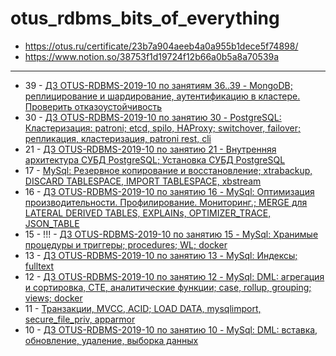 # otus_rdbms_bits_of_everything

- https://otus.ru/certificate/23b7a904aeeb4a0a955b1dece5f74898/
- https://www.notion.so/38753f1d19724f12b66a0b5a8a70539a

----

- 39 - [ДЗ OTUS-RDBMS-2019-10 по занятиям 36..39 - MongoDB; реплицирование и шардирование, аутентификацию в кластере. Проверить отказоустойчивость](./tree/master/w39)
- 30 - [ДЗ OTUS-RDBMS-2019-10 по занятию 30 - PostgreSQL: Кластеризация: patroni; etcd, spilo, HAProxy; switchover, failover; репликация, кластеризация, patroni rest, cli](./tree/master/w30)
- 21 - [ДЗ OTUS-RDBMS-2019-10 по занятию 21 - Внутренняя архитектура СУБД PostgreSQL; Установка СУБД PostgreSQL](./tree/master/w21)
- 17 - [MySql: Резервное копирование и восстановление; xtrabackup, DISCARD TABLESPACE, IMPORT TABLESPACE, xbstream](./tree/master/w17)
- 16 - [ДЗ OTUS-RDBMS-2019-10 по занятию 16 - MySql: Оптимизация производительности. Профилирование. Мониторинг.; MERGE для LATERAL DERIVED TABLES, EXPLAINs, OPTIMIZER_TRACE, JSON_TABLE](./tree/master/w16)
- 15 - !!! - [ДЗ OTUS-RDBMS-2019-10 по занятию 15 - MySql: Хранимые процедуры и триггеры; procedures; WL; docker](./tree/master/w15)
- 13 - [ДЗ OTUS-RDBMS-2019-10 по занятию 13 - MySql: Индексы; fulltext](./tree/master/w13)
- 12 - [ДЗ OTUS-RDBMS-2019-10 по занятию 12 - MySql: DML: агрегация и сортировка, CTE, аналитические функции; case, rollup, grouping; views; docker](./tree/master/w12)
- 11 - [Транзакции, MVCC, ACID; LOAD DATA, mysqlimport, secure_file_priv, apparmor](./tree/master/w11)
- 10 - [ДЗ OTUS-RDBMS-2019-10 по занятию 10 - MySql: DML: вставка, обновление, удаление, выборка данных](./tree/master/w10)